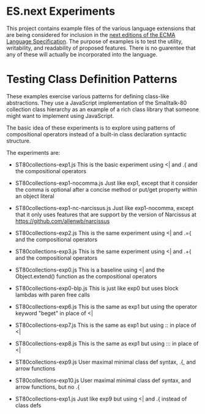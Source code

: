 # ES.next Experiments

This project contains example files of the various language extensions that are being considered for inclusion in the [next editions of the ECMA Language Specification](http://wiki.ecmascript.org/doku.php?id=harmony:harmony).
The purpose of examples is to test the utility, writability, and readability of proposed features.
There is no guarentee that any of these will actually be incorporated into the language. 


# Testing Class Definition Patterns

These examples exercise various patterns for defining class-like abstractions.  They use a
JavaScript implementation of the Smalltalk-80 collection class hierarchy as an example of a
rich class library that someone might want to implement using JavaScript.

The basic idea of these experiments is to explore using patterns of compositional operators instead of a built-in class declaration syntactic structure.

The experiments are:

 * ST80collections-exp1.js This is the basic experiment using <| and .{ and the compositional operators
 * ST80collections-exp1-nocomma.js Just like exp1, except that it consider the comma is optional after a concise method or put/get property within an object literal
 * ST80collections-exp1-nc-narcissus.js Just like exp1-nocomma, except that it only uses features that are support by the version of Narcissus at <https://github.com/allenwb/narcissus>
 * ST80collections-exp2.js This is the same experiment using <| and .={ and the compositional operators
 * ST80collections-exp3.js This is the same experiment using <| and .+{ and the compositional operators
 * ST80collections-exp0.js This is a baseline  using <| and the Object.extend() function as the compositional operators
 * ST80collections-exp0-blp.js This is just like exp0 but uses block lambdas with paren free calls
 * ST80collections-exp6.js This is the same as exp1 but using the operator keyword "beget" in place of <| 
 * ST80collections-exp7.js This is the same as exp1 but using :: in place of <| 
 * ST80collections-exp8.js This is the same as exp1 but using ::: in place of <| 
 
 * ST80collections-exp9.js User maximal minimal class def syntax, .{, and arrow functions 
 * ST80collections-exp10.js User maximal minimal class def syntax, and arrow functions, but no .{
 * ST80collections-exp1.js Just like exp9 but using <| and .{ instead of class defs

